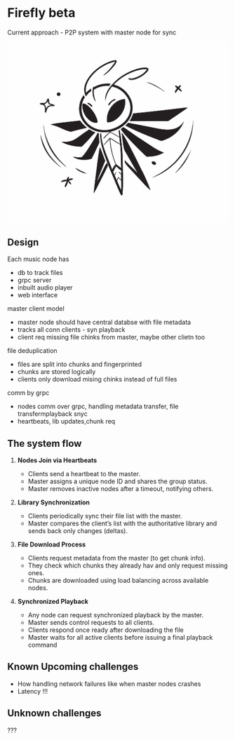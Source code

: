 # Firefly beta

Current approach - P2P system with master node for sync

![firefly](./res/logo.svg)

## Design 

Each music node has
- db to track files
- grpc server
- inbuilt audio player
- web interface

master client model
- master node should have central databse with file metadata
- tracks all conn clients - syn playback
- client req missing file chinks from master, maybe other clietn too

file deduplication
- files are split into chunks and fingerprinted
- chunks are stored logically 
- clients only download mising chinks instead of full files

comm by grpc
- nodes comm over grpc, handling metadata transfer, file transfermplayback snyc
- heartbeats, lib updates,chunk req

## The system flow

1. **Nodes Join via Heartbeats**
    
    - Clients send a heartbeat to the master.
    - Master assigns a unique node ID and shares the group status.
    - Master removes inactive nodes after a timeout, notifying others.
2. **Library Synchronization**
    
    - Clients periodically sync their file list with the master.
    - Master compares the client’s list with the authoritative library and sends back only changes (deltas).
3. **File Download Process**
    
    - Clients request metadata from the master (to get chunk info).
    - They check which chunks they already hav and only request missing ones.
    - Chunks are downloaded using load balancing  across available nodes.
4. **Synchronized Playback**
    
    - Any node can request synchronized playback by the master.
    - Master sends control requests to all clients.
    - Clients respond once ready after downloading the file
    - Master waits for all active clients before issuing a final playback command

## Known Upcoming challenges
- How handling network failures like when master nodes crashes
- Latency !!!



## Unknown challenges
???